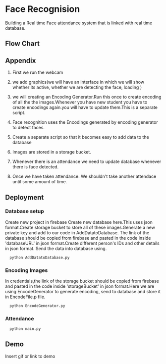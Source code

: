 # Face Recognision
Building a Real time Face attendance system that is linked with real time database.


## Flow Chart


## Appendix
1) First we run the webcam

2) we add graphics(we will have an interface in which we will show whether its active, whether we are detecting the face, loading ) 

3) we will creating an Encoding Generator.Run this once to create encoding of all the the images.Whenever you have new student you have to create encodings again.you will have to update them.This is a separate script.

4) Face recognition uses the Encodings generated by encoding generator to detect faces.

5) Create a separate script so that it becomes easy to add data to the database

6) Images are stored in a storage bucket.

7) Whenever there is an attendance we need to update database whenever there is face detected.

8) Once we have taken attendance. We shouldn't take another attendace until some amount of time.

## Deployment

### Database setup

Create new project in firebase
Create new database here.This uses json format.Create storage bucket to store all of these images.Generate a new private key and add to our code in AddDatatoDatabase. The link of the database should be copied from firebase and pasted in the code inside 'databaseURL' in json format.Create different person's IDs and other details in json format. Send the data into database using.
```bash
  python AddDatatoDatabase.py
```
### Encoding Images
In credentials,the link of the storage bucket should be copied from firebase and pasted in the code inside 'storageBucket' in json format.Here we are using EncodeGenerator to generate encoding, send to database and  store it in EncodeFile.p file.
```bash
  python EncodeGenerator.py
```

### Attendance 
```bash
  python main.py
```
## Demo

Insert gif or link to demo

